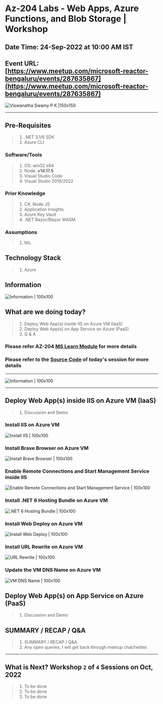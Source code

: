 # Az-204 Labs - Web Apps, Azure Functions, and Blob Storage | Workshop

## Date Time: 24-Sep-2022 at 10:00 AM IST

## Event URL: [https://www.meetup.com/microsoft-reactor-bengaluru/events/287635867](https://www.meetup.com/microsoft-reactor-bengaluru/events/287635867)

![Viswanatha Swamy P K |150x150](./Documentation/Images/ViswanathaSwamyPK.PNG)

---

## Pre-Requisites

> 1. .NET 3.1/6 SDK
> 1. Azure CLI

### Software/Tools

> 1. OS: win32 x64
> 1. Node: **v14.17.5**
> 1. Visual Studio Code
> 1. Visual Studio 2019/2022

### Prior Knowledge

> 1. C#, Node JS
> 1. Application Insights
> 1. Azure Key Vault
> 1. .NET Razor/Blazor WASM

### Assumptions

> 1. NIL

## Technology Stack

> 1. Azure

## Information

![Information | 100x100](./Documentation/Images/Information.PNG)

## What are we doing today?

> 1. Deploy Web App(s) inside IIS on Azure VM (IaaS)
> 1. Deploy Web App(s) on App Service on Azure (PaaS)
> 1. Q & A

### Please refer AZ-204 [**MS Learn Module**](https://aka.ms/AZ-204-Authentication) for more details

### Please refer to the [**Source Code**](https://github.com/vishipayyallore/learn-azure-in-2022) of today's session for more details

---

![Information | 100x100](./Documentation/Images/SeatBelt.PNG)

---

## Deploy Web App(s) inside IIS on Azure VM (IaaS)

> 1. Discussion and Demo

### Install IIS on Azure VM

![Install IIS | 100x100](./Documentation/Images/IISRole_1.PNG)

### Install Brave Browser on Azure VM

![Install Brave Browser | 100x100](./Documentation/Images/BraveBrowser.PNG)

### Enable Remote Connections and Start Management Service inside IIS

![Enable Remote Connections and Start Management Service | 100x100](./Documentation/Images/IISManagementService.PNG)

### Install .NET 6 Hosting Bundle on Azure VM

![.NET 6 Hosting Bundle | 100x100](./Documentation/Images/DotNet6Hosting.PNG)

### Install Web Deploy on Azure VM

![Install Web Deploy | 100x100](./Documentation/Images/WebDeploy.PNG)

### Install URL Rewrite on Azure VM

![URL Rewrite | 100x100](./Documentation/Images/URLReWrite.PNG)

### Update the VM DNS Name on Azure VM

![VM DNS Name | 100x100](./Documentation/Images/VMDNSName.PNG)

## Deploy Web App(s) on App Service on Azure (PaaS)

> 1. Discussion and Demo

## SUMMARY / RECAP / Q&A

> 1. SUMMARY / RECAP / Q&A
> 2. Any open queries, I will get back through meetup chat/twitter.

---

## What is Next? Workshop `2` of `4` Sessions on Oct, 2022

> 1. To be done
> 1. To be done
> 1. To be done
